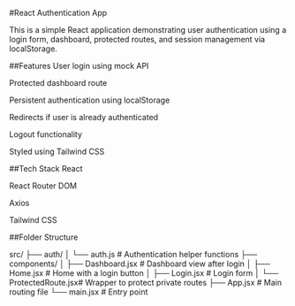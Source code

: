 #React Authentication App

This is a simple React application demonstrating user authentication using a login form, dashboard, protected routes, and session management via localStorage.

##Features
User login using mock API

Protected dashboard route

Persistent authentication using localStorage

Redirects if user is already authenticated

Logout functionality

Styled using Tailwind CSS

##Tech Stack
React

React Router DOM

Axios

Tailwind CSS

##Folder Structure


src/
├── auth/
│   └── auth.js           # Authentication helper functions
├── components/
│   ├── Dashboard.jsx     # Dashboard view after login
│   ├── Home.jsx          # Home with a login button
│   ├── Login.jsx         # Login form
│   └── ProtectedRoute.jsx# Wrapper to protect private routes
├── App.jsx               # Main routing file
└── main.jsx              # Entry point



